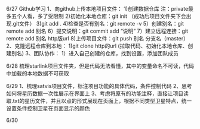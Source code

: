 6/27 Github学习 
1、向github上传本地项目文件： 
1)创建数据仓库 注：private最多五个人看，多了受限制 
2)初始化本地仓库：git init （成功后项目文件夹下会出现.git文件）
3)git add . 
4)检查是否有别名：git remote -v 
5）创建别名：git remote add 别名 
6）提交说明：git commit add “说明”
7）建立远程连接：git remote add 别名 http版url 
8)上传项目文件：git push 别名 分支名（master） 
2、克隆远程仓库到本地： 
1)git clone http的url (拉取代码、初始化本地仓库、创建别名) 
3、团队协作：
1）进入自己创建的仓库，找到设置，添加团队成员

6/28 梳理starlink项目文件夹，但是代码无法看懂，其中的变量命名不可读，代码中加载的本地数据不可获取

6/29 1、梳理satvis项目文件，标注项目功能的具体代码，条件控制代码 
2、思考如何将星历数据一次性展示在界面上 
3、考虑将原有的功能注释，直接让项目读取.txt的星历文件，并且以点的形式展现在页面上，根据不同类型卫星特点，统一设置条件控制卫星在页面显示的颜色

6/30

